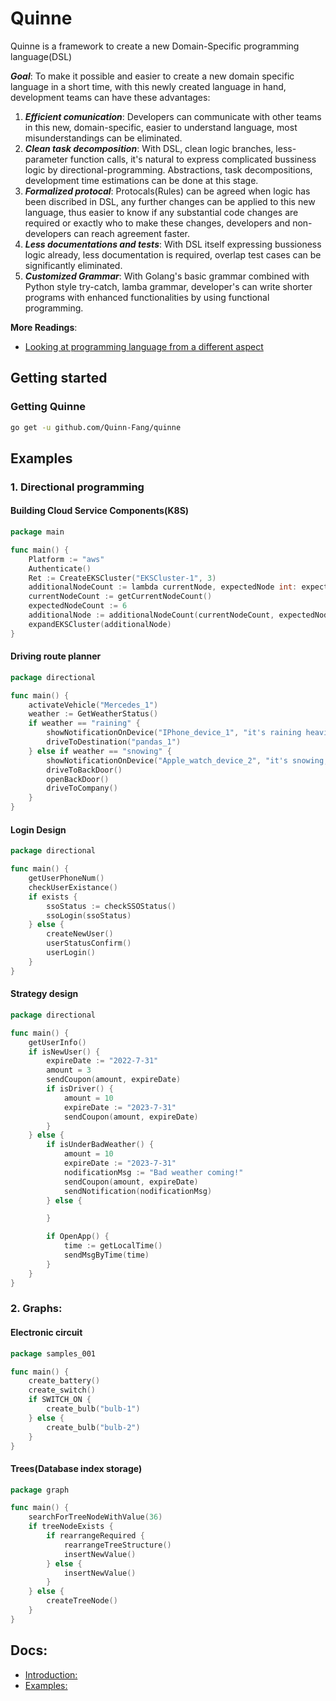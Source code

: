 # Quinne 
Quinne is a framework to create a new Domain-Specific programming language(DSL)

***Goal***:  To make it possible and easier to create a new domain specific language in a short time, with this newly created language in hand, development teams can have these advantages:
1. ***Efficient comunication***:  Developers can communicate with other teams in this new, domain-specific, easier to understand language, most misunderstandings can be eliminated. 
2. ***Clean task decomposition***: With DSL, clean logic branches, less-parameter function calls, it's natural to express complicated bussiness logic by directional-programming. Abstractions, task decompositions, development time estimations can be done at this stage.
3. ***Formalized protocal***: Protocals(Rules) can be agreed when logic has been discribed in DSL, any further changes can be applied to this new language, thus easier to know if any substantial code changes are required or exactly who to make these changes, developers and non-developers can reach agreement faster.
4.  ***Less documentations and tests***: With DSL itself expressing bussioness logic already, less documentation is required, overlap test cases can be significantly eliminated.  
5. ***Customized Grammar***: With Golang's basic grammar combined with Python style try-catch, lamba grammar, developer's can write shorter programs with enhanced functionalities by using functional programming.

**More Readings**:
- [Looking at programming language from a different aspect](https://medium.com/@quinnkunfang_5420/looking-at-programming-language-from-a-different-aspect-9e4544047c1e)


## Getting started

### Getting Quinne
```bash
go get -u github.com/Quinn-Fang/quinne
```
## Examples
### 1. Directional programming
#### Building Cloud Service Components(K8S)
```go
package main

func main() {
	Platform := "aws"
	Authenticate()
	Ret := CreateEKSCluster("EKSCluster-1", 3)
	additionalNodeCount := lambda currentNode, expectedNode int: expectedNode-currentNode if expectedNode > currentNode else 0
	currentNodeCount := getCurrentNodeCount()
	expectedNodeCount := 6
	additionalNode := additionalNodeCount(currentNodeCount, expectedNodeCount)
	expandEKSCluster(additionalNode)
}
```
#### Driving route planner
```go
package directional

func main() {
	activateVehicle("Mercedes_1")
	weather := GetWeatherStatus()
	if weather == "raining" {
		showNotificationOnDevice("IPhone_device_1", "it's raining heavily, bring umbrella")
		driveToDestination("pandas_1")
	} else if weather == "snowing" {
		showNotificationOnDevice("Apple_watch_device_2", "it's snowing, wear more clothes")
		driveToBackDoor()
		openBackDoor()
		driveToCompany()
	}
}

```

#### Login Design
```go
package directional

func main() {
	getUserPhoneNum()
	checkUserExistance()
	if exists {
		ssoStatus := checkSSOStatus()
		ssoLogin(ssoStatus)
	} else {
		createNewUser()
		userStatusConfirm()
		userLogin()
	}
}

```

#### Strategy design
```go
package directional

func main() {
	getUserInfo()
	if isNewUser() {
		expireDate := "2022-7-31"
		amount = 3
		sendCoupon(amount, expireDate)
		if isDriver() {
			amount = 10
			expireDate := "2023-7-31"
			sendCoupon(amount, expireDate)
		}
	} else {
		if isUnderBadWeather() {
			amount = 10
			expireDate := "2023-7-31"
			nodificationMsg := "Bad weather coming!"
			sendCoupon(amount, expireDate)
			sendNotification(nodificationMsg)
		} else {

		}

		if OpenApp() {
			time := getLocalTime()
			sendMsgByTime(time)
		}
	}
}

```

### 2. Graphs:
#### Electronic circuit
```go
package samples_001

func main() {
	create_battery()
	create_switch()
	if SWITCH_ON {
		create_bulb("bulb-1")
	} else {
		create_bulb("bulb-2")
	}
}
```

#### Trees(Database index storage)
```go
package graph

func main() {
	searchForTreeNodeWithValue(36)
	if treeNodeExists {
		if rearrangeRequired {
			rearrangeTreeStructure()
			insertNewValue()
		} else {
			insertNewValue()
		}
	} else {
		createTreeNode()
	}
}

```

## Docs:
- [Introduction: ](https://github.com/Quinn-Fang/quinne/blob/master/Documents/info.md)
- [Examples: ](https://github.com/Quinn-Fang/quinne/blob/master/Documents/info.md)


